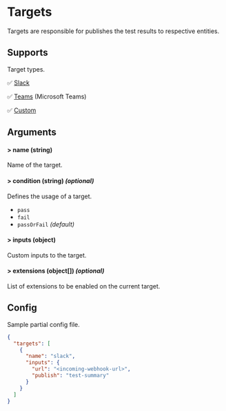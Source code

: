 # Targets

Targets are responsible for publishes the test results to respective entities.

## Supports

Target types.

✅ [Slack](/targets/slack)

✅ [Teams](/targets/teams) (Microsoft Teams)

✅ [Custom](/targets/custom)

## Arguments

#### > name (string)

Name of the target.

#### > condition (string) _(optional)_

Defines the usage of a target.

- `pass`
- `fail`
- `passOrFail`  _(default)_

#### > inputs (object)

Custom inputs to the target.

#### > extensions (object[]) _(optional)_

List of extensions to be enabled on the current target.

## Config

Sample partial config file.

```json
{
  "targets": [
    {
      "name": "slack",
      "inputs": {
        "url": "<incoming-webhook-url>",
        "publish": "test-summary"
      }
    }
  ]
}
```

